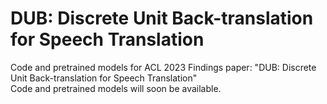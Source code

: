 # DUB: Discrete Unit Back-translation for Speech Translation
Code and pretrained models for ACL 2023 Findings paper: "DUB: Discrete Unit Back-translation for Speech Translation"  
Code and pretrained models will soon be available.
